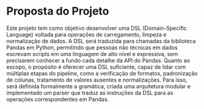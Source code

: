 # Proposta do Projeto
Este projeto tem como objetivo desenvolver uma DSL (Domain-Specific Language) voltada para operações de carregamento, limpeza e normalização de dados. A DSL será traduzida para chamadas da biblioteca Pandas em Python, permitindo que pessoas não técnicas em dados escrevam scripts em uma linguagem de alto nível e expressiva, sem precisarem conhecer a fundo cada detalhe da API do Pandas. Quanto ao escopo, o propósito é oferecer uma DSL suficiente, capaz de lidar com múltiplas etapas do pipeline, como a verificação de formatos, padronização de colunas, tratamento de valores ausentes e normalizações. Para isso, será definida formalmente a gramática, criada uma arquitetura modular e implementado um parser que traduz as instruções da DSL para as operações correspondentes em Pandas.
